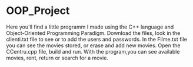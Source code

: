 # OOP_Project

Here you'll find a little programm I made using the C++ language and Object-Oriented Programming Paradigm.
Download the files, look in the clienti.txt file to see or to add the users and passwords.
In the Filme.txt file you can see the movies stored, or erase and add new movies.
Open the CCentru.cpp file, build and run.
With the program,you can see available movies, rent, return or search for a movie.
